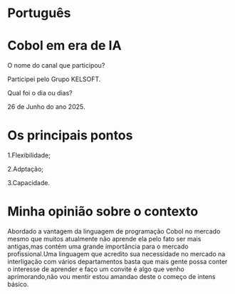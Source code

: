 # Português

# Cobol em era de IA 

O nome do canal que participou?


Participei pelo Grupo KELSOFT.


Qual foi o dia ou dias?


26 de Junho do ano 2025.


# Os principais pontos


1.Flexibilidade;

2.Adptação;

3.Capacidade.


# Minha opinião sobre o contexto 


<p>Abordado a vantagem da linguagem de programação Cobol no mercado mesmo que muitos atualmente não aprende ela pelo fato ser mais antigas,mas contém uma grande importância para o mercado profissional.Uma linguagem que
acredito sua necessidade no mercado  na interligação com vários departamentos basta que mais gente possa conter o interesse de aprender e faço um convite é algo que venho aprimorando,não vou mentir estou amandao deste o começo de intens básico.</p>
